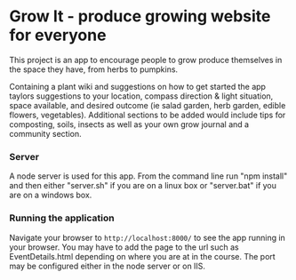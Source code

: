 # Grow It - produce growing website for everyone

This project is an app to encourage people to grow produce themselves in the space they have, from herbs to pumpkins.

Containing a plant wiki and suggestions on how to get started the app taylors suggestions to your location, compass direction & light situation,
space available, and desired outcome (ie salad garden, herb garden, edible flowers, vegetables).
Additional sections to be added would include tips for composting, soils, insects as well as your own grow journal and a community section.

### Server

A node server is used for this app. From the command line run "npm install" and then either "server.sh" if you are on a linux box or "server.bat" if you are on a windows box.

### Running the application

Navigate your browser to `http://localhost:8000/` to see the app running in your browser. You may have to add the page to the url such as EventDetails.html depending on where you are at in the course. The port may be configured either in the node server or on IIS.


